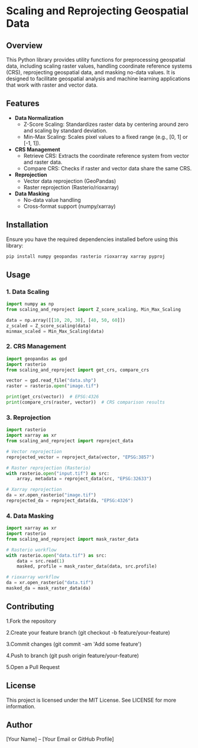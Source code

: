 # Scaling and Reprojecting Geospatial Data

## Overview
This Python library provides utility functions for preprocessing geospatial data, including scaling raster values, handling coordinate reference systems (CRS), reprojecting geospatial data, and masking no-data values. It is designed to facilitate geospatial analysis and machine learning applications that work with raster and vector data.

## Features 
- **Data Normalization**
  - Z-Score Scaling: Standardizes raster data by centering around zero and scaling by standard deviation.
  - Min-Max Scaling: Scales pixel values to a fixed range (e.g., [0, 1] or [-1, 1]).
- **CRS Management**
  - Retrieve CRS: Extracts the coordinate reference system from vector and raster data.
  - Compare CRS: Checks if raster and vector data share the same CRS.
- **Reprojection**
  - Vector data reprojection (GeoPandas)
  - Raster reprojection (Rasterio/rioxarray)
- **Data Masking**
  - No-data value handling
  - Cross-format support (numpy/xarray)

## Installation
Ensure you have the required dependencies installed before using this library:
```bash
pip install numpy geopandas rasterio rioxarray xarray pyproj
```

## Usage
### 1. Data Scaling
```python
import numpy as np
from scaling_and_reproject import Z_score_scaling, Min_Max_Scaling

data = np.array([[10, 20, 30], [40, 50, 60]])
z_scaled = Z_score_scaling(data)
minmax_scaled = Min_Max_Scaling(data)
```

### 2. CRS Management
```python
import geopandas as gpd
import rasterio
from scaling_and_reproject import get_crs, compare_crs

vector = gpd.read_file("data.shp")
raster = rasterio.open("image.tif")

print(get_crs(vector))  # EPSG:4326
print(compare_crs(raster, vector))  # CRS comparison results
```

### 3. Reprojection
```python
import rasterio
import xarray as xr
from scaling_and_reproject import reproject_data

# Vector reprojection
reprojected_vector = reproject_data(vector, "EPSG:3857")

# Raster reprojection (Rasterio)
with rasterio.open("input.tif") as src:
    array, metadata = reproject_data(src, "EPSG:32633")

# Xarray reprojection
da = xr.open_rasterio("image.tif")
reprojected_da = reproject_data(da, "EPSG:4326")
```

### 4. Data Masking
```python
import xarray as xr
import rasterio
from scaling_and_reproject import mask_raster_data

# Rasterio workflow
with rasterio.open("data.tif") as src:
    data = src.read(1)
    masked, profile = mask_raster_data(data, src.profile)

# rioxarray workflow
da = xr.open_rasterio("data.tif")
masked_da = mask_raster_data(da)
```
## Contributing
1.Fork the repository

2.Create your feature branch (git checkout -b feature/your-feature)

3.Commit changes (git commit -am 'Add some feature')

4.Push to branch (git push origin feature/your-feature)

5.Open a Pull Request

## License
This project is licensed under the MIT License. See LICENSE for more information.

## Author
[Your Name] – [Your Email or GitHub Profile]
